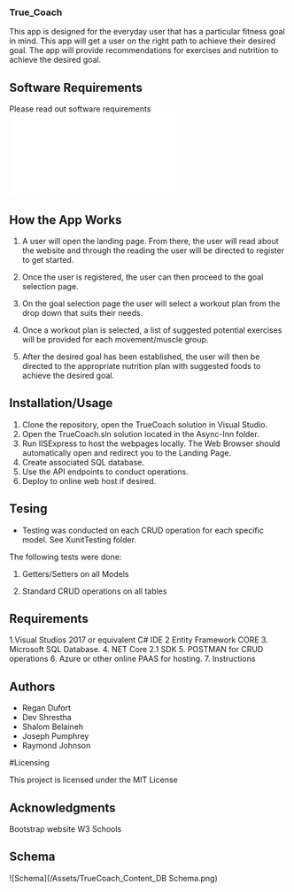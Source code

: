 ### True_Coach

This app is designed for the everyday user that has a particular fitness goal in mind. This app will get a user on the right path to achieve their desired goal. The app will provide recommendations for exercises and nutrition to achieve the desired goal. 

## Software Requirements 
Please read out software requirements
![req](/Requirements.md)  

## How the App Works

1. A user will open the landing page. From there, the user will read about the website and through the reading the user will be directed to register to get started. 

2. Once the user is registered, the user can then proceed to the goal selection page. 

3. On the goal selection page the user will select a workout plan from the drop down that suits their needs.

4. Once a workout plan is selected, a list of suggested potential exercises will be provided for each movement/muscle group. 

5. After the desired goal has been established, the user will then be directed to the appropriate nutrition plan with suggested foods to achieve the desired goal.


## Installation/Usage
1. Clone the repository, open the TrueCoach solution in Visual Studio.
2. Open the TrueCoach.sln solution located in the Async-Inn folder.
3. Run IISExpress to host the webpages locally. The Web Browser should automatically open and redirect you to the Landing Page.
4. Create associated SQL database.
5. Use the API endpoints to conduct operations.
6. Deploy to online web host if desired.


## Tesing
* Testing was conducted on each CRUD operation for each specific model. See XunitTesting folder.

The following tests were done:

1. Getters/Setters on all Models

2. Standard CRUD operations on all tables

## Requirements
1.Visual Studios 2017 or equivalent C# IDE
2 Entity Framework CORE
3. Microsoft SQL Database.
4. NET Core 2.1 SDK
5. POSTMAN for CRUD operations
6. Azure or other online PAAS for hosting.
7. Instructions

## Authors
* Regan Dufort
* Dev Shrestha
* Shalom Belaineh
* Joseph Pumphrey
* Raymond Johnson

#Licensing 

This project is licensed under the MIT License

## Acknowledgments

Bootstrap website
W3 Schools

## Schema
![Schema](/Assets/TrueCoach_Content_DB Schema.png)  
